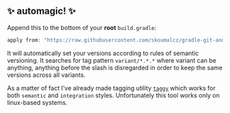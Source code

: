 ## ✨ automagic! ✨

Append this to the bottom of your **root** `build.gradle`:

```groovy
apply from: "https://raw.githubusercontent.com/skoumalcz/gradle-git-android-version/semantic/android-version.gradle"
```

It will automatically set your versions according to rules of semantic versioning. It searches for 
 tag pattern `variant/*.*.*` where variant can be anything, anything before the slash is disregarded 
 in order to keep the same versions across all variants. 

As a matter of fact I've already made tagging utility [`taggy`](https://gist.github.com/diareuse/45d36f8755a0138cf339af160b4085f2) 
 which works for both `semantic` and `integration` styles. Unfortunately this tool works only on 
 linux-based systems.
